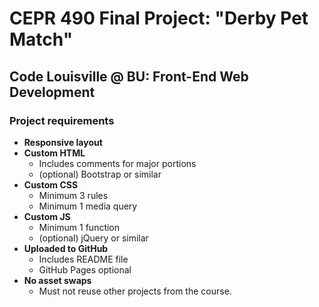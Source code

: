 # CEPR 490 Final Project: "Derby Pet Match"
## Code Louisville @ BU: Front-End Web Development

### Project requirements
* __Responsive layout__
* __Custom HTML__
    * Includes comments for major portions
    * (optional) Bootstrap or similar
* __Custom CSS__
    * Minimum 3 rules
    * Minimum 1 media query
* __Custom JS__
    * Minimum 1 function
    * (optional) jQuery or similar
* __Uploaded to GitHub__
    * Includes README file
    * GitHub Pages optional
* __No asset swaps__
    * Must not reuse other projects from the course.
